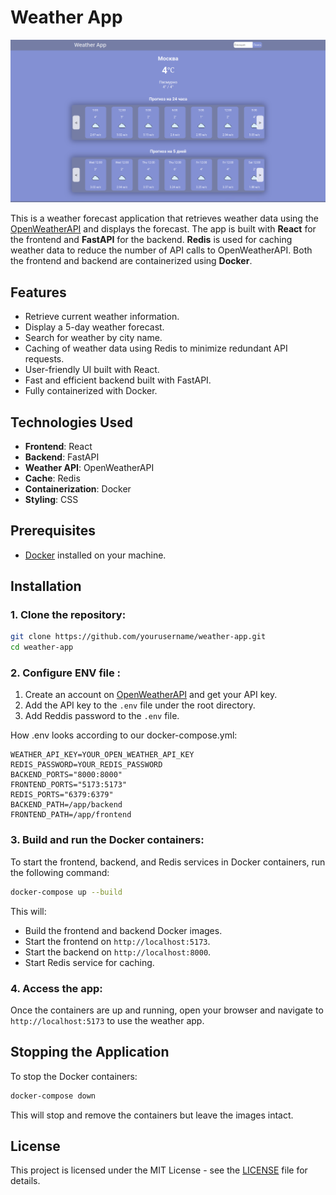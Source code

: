 # Weather App

![Weather App](example.png)

This is a weather forecast application that retrieves weather data using the [OpenWeatherAPI](https://openweathermap.org/api) and displays the forecast. The app is built with **React** for the frontend and **FastAPI** for the backend. **Redis** is used for caching weather data to reduce the number of API calls to OpenWeatherAPI. Both the frontend and backend are containerized using **Docker**.

## Features

- Retrieve current weather information.
- Display a 5-day weather forecast.
- Search for weather by city name.
- Caching of weather data using Redis to minimize redundant API requests.
- User-friendly UI built with React.
- Fast and efficient backend built with FastAPI.
- Fully containerized with Docker.

## Technologies Used

- **Frontend**: React
- **Backend**: FastAPI
- **Weather API**: OpenWeatherAPI
- **Cache**: Redis
- **Containerization**: Docker
- **Styling**: CSS

## Prerequisites

- [Docker](https://www.docker.com/get-started) installed on your machine.

## Installation

### 1. Clone the repository:

```bash
git clone https://github.com/yourusername/weather-app.git
cd weather-app
```

### 2. Configure ENV file :

1. Create an account on [OpenWeatherAPI](https://openweathermap.org/api) and get your API key.
2. Add the API key to the `.env` file under the root directory.
3. Add Reddis password to the `.env` file.

How .env looks according to our docker-compose.yml:

```env
WEATHER_API_KEY=YOUR_OPEN_WEATHER_API_KEY
REDIS_PASSWORD=YOUR_REDIS_PASSWORD
BACKEND_PORTS="8000:8000"
FRONTEND_PORTS="5173:5173"
REDIS_PORTS="6379:6379"
BACKEND_PATH=/app/backend
FRONTEND_PATH=/app/frontend
```

### 3. Build and run the Docker containers:

To start the frontend, backend, and Redis services in Docker containers, run the following command:

```bash
docker-compose up --build
```

This will:
- Build the frontend and backend Docker images.
- Start the frontend on `http://localhost:5173`.
- Start the backend on `http://localhost:8000`.
- Start Redis service for caching.



### 4. Access the app:

Once the containers are up and running, open your browser and navigate to `http://localhost:5173` to use the weather app.
 

## Stopping the Application

To stop the Docker containers:

```bash
docker-compose down
```

This will stop and remove the containers but leave the images intact.

## License

This project is licensed under the MIT License - see the [LICENSE](LICENSE) file for details.
